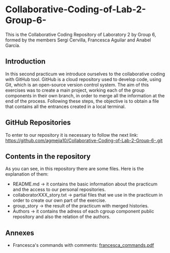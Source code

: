 # Collaborative-Coding-of-Lab-2-Group-6-
This is the Collaborative Coding Repository of Laboratory 2 by Group 6, formed by the members Sergi Cervilla, Francesca Aguilar and Anabel García.

## Introduction
In this second practicum we introduce ourselves to the collaborative coding with GitHub tool. GitHub is a cloud repository used to develop code, using Git, which is an open-source version control system. 
The aim of this exercises was to create a main project, working each of the group components in their own branch, in order to merge all the information at the end of the process. Following these steps, the objective is to obtain a file that contains all the entrances created in a local terminal.

## GitHub Repositories
To enter to our repository it is necessary to follow the next link: https://github.com/agmejia10/Collaborative-Coding-of-Lab-2-Group-6-.git

## Contents in the repository
As you can see, in this repository there are some files. Here is the explanation of them: 
- README.md -> it contains the basic information about the practicum and the access to our personal repositories.
- collaboratorXXX_story.txt -> partial files that we use in the practicum in order to create our own part of the exercise. 
- group_story -> the result of the practicum with merged histories.
- Authors -> it contains the adress of each cgroup component public repository and also the relation of the authors.


## Annexes

* Francesca's commands with comments: [francesca_commands.pdf](https://github.com/agmejia10/Collaborative-Coding-of-Lab-2-Group-6-/files/9802595/francesca_commands.pdf)
